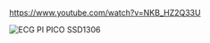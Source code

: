 
https://www.youtube.com/watch?v=NKB_HZ2Q33U


![ECG PI PICO SSD1306](https://github.com/offpic/ECG-RASSPBERRY-PI-PICO-SSD1306/assets/31142397/6ff11f9f-6266-4bd1-b4b7-b7287e52a96d)
